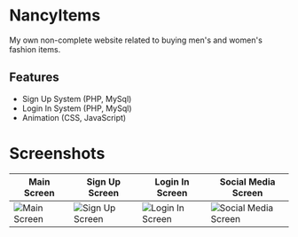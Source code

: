 # NancyItems
My own non-complete website related to buying men's and women's fashion items.

## Features

- Sign Up System (PHP, MySql)
- Login In System (PHP, MySql)
- Animation (CSS, JavaScript)

# Screenshots
| Main Screen | Sign Up Screen | Login In Screen | Social Media Screen |
|-------------|----------------|-----------------|--------------------|
| ![Main Screen](https://github.com/nancyadam24/NancyItems/assets/125753878/e08fa043-b2e9-4720-b98b-abcb7065a9bd) | ![Sign Up Screen](https://github.com/nancyadam24/NancyItems/assets/125753878/0380de4f-e00e-47f9-8f07-602a4cceff72) | ![Login In Screen](https://github.com/nancyadam24/NancyItems/assets/125753878/db3b2694-c78d-4dd8-81d1-1e225c0103bf) | ![Social Media Screen](https://github.com/nancyadam24/NancyItems/assets/125753878/fc7cf0d0-38ac-4a4a-aed5-3b04877201fc) |


